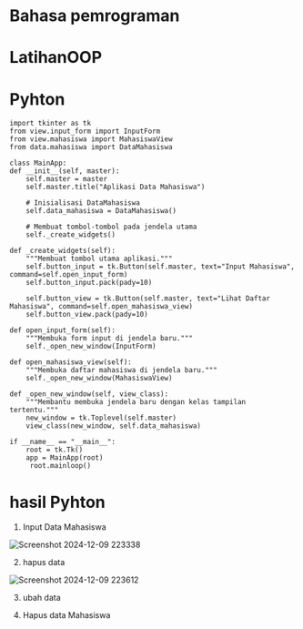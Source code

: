 # Bahasa pemrograman

# LatihanOOP

# Pyhton

    import tkinter as tk
    from view.input_form import InputForm
    from view.mahasiswa import MahasiswaView
    from data.mahasiswa import DataMahasiswa

    class MainApp:
    def __init__(self, master):
        self.master = master
        self.master.title("Aplikasi Data Mahasiswa")

        # Inisialisasi DataMahasiswa
        self.data_mahasiswa = DataMahasiswa()

        # Membuat tombol-tombol pada jendela utama
        self._create_widgets()

    def _create_widgets(self):
        """Membuat tombol utama aplikasi."""
        self.button_input = tk.Button(self.master, text="Input Mahasiswa", command=self.open_input_form)
        self.button_input.pack(pady=10)

        self.button_view = tk.Button(self.master, text="Lihat Daftar Mahasiswa", command=self.open_mahasiswa_view)
        self.button_view.pack(pady=10)

    def open_input_form(self):
        """Membuka form input di jendela baru."""
        self._open_new_window(InputForm)

    def open_mahasiswa_view(self):
        """Membuka daftar mahasiswa di jendela baru."""
        self._open_new_window(MahasiswaView)

    def _open_new_window(self, view_class):
        """Membantu membuka jendela baru dengan kelas tampilan tertentu."""
        new_window = tk.Toplevel(self.master)
        view_class(new_window, self.data_mahasiswa)

    if __name__ == "__main__":
        root = tk.Tk()
        app = MainApp(root)
         root.mainloop()

# hasil Pyhton

1. Input Data Mahasiswa 

![Screenshot 2024-12-09 223338](https://github.com/user-attachments/assets/401a2792-c095-4291-b95d-5f5f1decffc0)

2. hapus data

![Screenshot 2024-12-09 223612](https://github.com/user-attachments/assets/4489b61c-66e8-4ac6-99da-a2adc06d76b1)

3. ubah data



2. Hapus data Mahasiswa 

